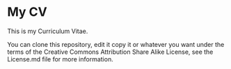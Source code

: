 # My CV

This is my Curriculum Vitae.

You can clone this repository, edit it copy it or whatever you want under the
terms of the Creative Commons Attribution Share Alike License, see the
License.md file for more information.



